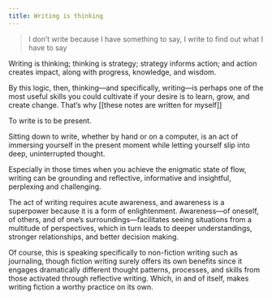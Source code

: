 ```yaml
---
title: Writing is thinking
---
```

> I don’t write because I have something to say, I write to find out what I have to say  

Writing is thinking; thinking is strategy; strategy informs action; and action creates impact, along with progress, knowledge, and wisdom.

By this logic, then, thinking—and specifically, writing—is perhaps one of the most useful skills you could cultivate if your desire is to learn, grow, and create change. That’s why [[these notes are written for myself]]

To write is to be present.

Sitting down to write, whether by hand or on a computer, is an act of immersing yourself in the present moment while letting yourself slip into deep, uninterrupted thought.

Especially in those times when you achieve the enigmatic state of flow, writing can be grounding and reflective, informative and insightful, perplexing and challenging.

The act of writing requires acute awareness, and awareness is a superpower because it is a form of enlightenment. Awareness—of oneself, of others, and of one’s surroundings—facilitates seeing situations from a multitude of perspectives, which in turn leads to deeper understandings, stronger relationships, and better decision making.

Of course, this is speaking specifically to non-fiction writing such as journaling, though fiction writing surely offers its own benefits since it engages dramatically different thought patterns, processes, and skills from those activated through reflective writing. Which, in and of itself, makes writing fiction a worthy practice on its own.
